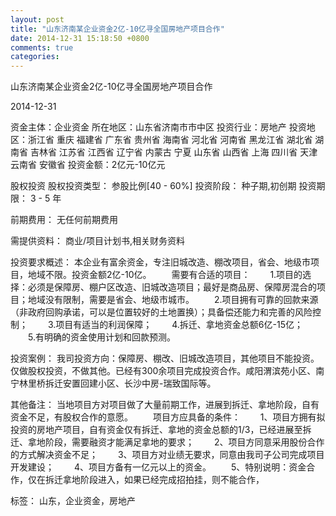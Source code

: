 ```yaml
---
layout: post
title: "山东济南某企业资金2亿-10亿寻全国房地产项目合作"
date: 2014-12-31 15:18:50 +0800
comments: true
categories: 
---
```

山东济南某企业资金2亿-10亿寻全国房地产项目合作



2014-12-31

资金主体：企业资金
所在地区：山东省济南市市中区
投资行业：房地产
投资地区：浙江省 重庆 福建省 广东省 贵州省 海南省 河北省 河南省 黑龙江省 湖北省 湖南省 吉林省 江苏省 江西省 辽宁省 内蒙古 宁夏 山东省 山西省 上海 四川省 天津 云南省 安徽省
投资金额：2亿元-10亿元

股权投资
股权投资类型：
                            参股比例[40 - 60%] 
                                                                                投资阶段：
                            种子期,初创期 
                                                                                                                                        投资期限：
                            3 - 5 年

前期费用：
无任何前期费用

需提供资料：
商业/项目计划书,相关财务资料

投资要求概述：
本企业有富余资金，专注旧城改造、棚改项目，省会、地级市项目，地域不限。投资金额2亿-10亿。
　　需要有合适的项目：
　　1.项目的选择：必须是保障房、棚户区改造、旧城改造项目；最好是商品房、保障房混合的项目；地域没有限制，需要是省会、地级市城市。
　　2.项目拥有可靠的回款来源（非政府回购承诺，可以是位置较好的土地置换）；具备偿还能力和完善的风险控制；
　　3.项目有适当的利润保障；
　　4.拆迁、拿地资金总额6亿-15亿；
　　5.有明确的资金使用计划和回款预测。

投资案例：
我司投资方向：保障房、棚改、旧城改造项目，其他项目不能投资。仅做股权投资，不做其他。已经有300余项目完成投资合作。咸阳渭滨苑小区、南宁林里桥拆迁安置回建小区、长沙中房-瑞致国际等。

其他备注：
当地项目方对项目做了大量前期工作，进展到拆迁、拿地阶段，自有资金不足，有股权合作的意愿。
　　项目方应具备的条件：
　　1、项目方拥有拟投资的房地产项目，自有资金仅有拆迁、拿地的资金总额的1/3，已经进展至拆迁、拿地阶段，需要融资才能满足拿地的要求；
　　2、项目方同意采用股份合作的方式解决资金不足；
　　3、项目方对业绩无要求，同意由我司子公司完成项目开发建设；
　　4、项目方备有一亿元以上的资金。
　　5、特别说明：资金合作，仅在拆迁拿地阶段进入，如果已经完成招拍挂，则不能合作，

标签：
山东，企业资金，房地产

